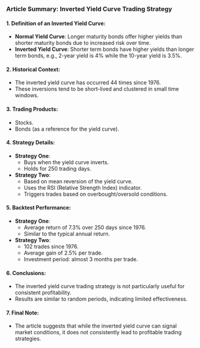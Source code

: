 ### Article Summary: Inverted Yield Curve Trading Strategy

#### 1. Definition of an Inverted Yield Curve:
- **Normal Yield Curve**: Longer maturity bonds offer higher yields than shorter maturity bonds due to increased risk over time.
- **Inverted Yield Curve**: Shorter term bonds have higher yields than longer term bonds, e.g., 2-year yield is 4% while the 10-year yield is 3.5%.

#### 2. Historical Context:
- The inverted yield curve has occurred 44 times since 1976.
- These inversions tend to be short-lived and clustered in small time windows.

#### 3. Trading Products:
- Stocks.
- Bonds (as a reference for the yield curve).

#### 4. Strategy Details:
- **Strategy One**: 
  - Buys when the yield curve inverts.
  - Holds for 250 trading days.
- **Strategy Two**:
  - Based on mean reversion of the yield curve.
  - Uses the RSI (Relative Strength Index) indicator.
  - Triggers trades based on overbought/oversold conditions.

#### 5. Backtest Performance:
- **Strategy One**:
  - Average return of 7.3% over 250 days since 1976.
  - Similar to the typical annual return.
- **Strategy Two**:
  - 102 trades since 1976.
  - Average gain of 2.5% per trade.
  - Investment period: almost 3 months per trade.

#### 6. Conclusions:
- The inverted yield curve trading strategy is not particularly useful for consistent profitability.
- Results are similar to random periods, indicating limited effectiveness.

#### 7. Final Note:
- The article suggests that while the inverted yield curve can signal market conditions, it does not consistently lead to profitable trading strategies.
